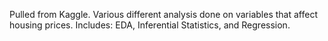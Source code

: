 Pulled from Kaggle. Various different analysis done on variables that affect housing prices. Includes: EDA, Inferential Statistics, and Regression.
